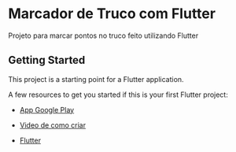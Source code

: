 # Marcador de Truco com Flutter

Projeto para marcar pontos no truco feito utilizando Flutter

## Getting Started

This project is a starting point for a Flutter application.

A few resources to get you started if this is your first Flutter project:

- [App Google Play](#)
- [Video de como criar](#)

- [Flutter](https://flutter.dev/)